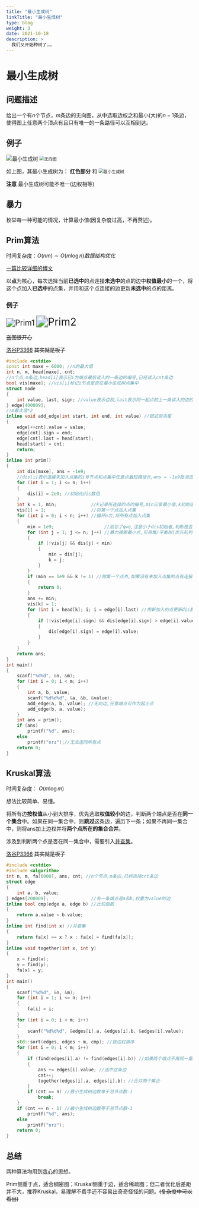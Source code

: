 ```yaml
---
title: "最小生成树"
linkTitle: "最小生成树"
type: blog
weight: 3
date: 2021-10-18
description: >
  我们又开始种树了……
---
```


# 最小生成树

## 问题描述

给出一个有$n$个节点，$m$条边的无向图，从中选取边权之和最小(大)的$n-1$条边，使得图上任意两个顶点有且只有唯一的一条路径可以互相到达。

## 例子

![最小生成树](%E6%9C%80%E5%B0%8F%E7%94%9F%E6%88%90%E6%A0%91.assets/%E6%9C%80%E5%B0%8F%E7%94%9F%E6%88%90%E6%A0%91.png)                                        <img src="%E6%9C%80%E5%B0%8F%E7%94%9F%E6%88%90%E6%A0%91.assets/%E6%97%A0%E5%90%91%E5%9B%BE.svg" alt="无向图" style="zoom:80%;" />          

如上图，其最小生成树为：  **红色部分**    和                                               <img src="%E6%9C%80%E5%B0%8F%E7%94%9F%E6%88%90%E6%A0%91.assets/%E6%9C%80%E5%B0%8F%E7%94%9F%E6%88%90%E6%A0%91.dot.svg" alt="最小生成树" style="zoom:80%;" />

**注意** 最小生成树可能不唯一(边权相等)

## 暴力

枚举每一种可能的情况，计算最小值(因复杂度过高，不再赘述)。

## Prim算法

时间复杂度：$O(nm)\sim O(m\log{n})$​ *数据结构优化*

[一篇比较详细的博文](https://blog.csdn.net/weixin_42657313/article/details/103326019?ops_request_misc=%257B%2522request%255Fid%2522%253A%2522162729943216780366585099%2522%252C%2522scm%2522%253A%252220140713.130102334..%2522%257D&request_id=162729943216780366585099&biz_id=0&utm_medium=distribute.pc_search_result.none-task-blog-2~all~top_click~default-6-103326019.first_rank_v2_pc_rank_v29&utm_term=prim%E7%AE%97%E6%B3%95&spm=1018.2226.3001.4187)

以**点**为核心，每次选择当前**已选中**的点连接**未选中**的点的边中**权值最小**的一个，将这个点加入**已选中**的点集，并用和这个点连接的边更新**未选中**的点的距离。

### 例子

<img src="%E6%9C%80%E5%B0%8F%E7%94%9F%E6%88%90%E6%A0%91.assets/20191130162837932.png" alt="Prim1" style="zoom: 150%;" />

<img src="%E6%9C%80%E5%B0%8F%E7%94%9F%E6%88%90%E6%A0%91.assets/20191130162907364.png" alt="Prim2" style="zoom: 200%;" />

~~盗图很开心~~

[洛谷P3366](https://www.luogu.com.cn/problem/P3366)    ~~其实就是板子~~

```c++
#include <cstdio>
const int maxe = 6000; //n的最大值
int n, m, head[maxe], cnt;
//n个点,m条边,head[i]表示已i为端点最后读入的一条边的编号,已经读入cnt条边
bool vis[maxe]; //vis[i]标记i节点是否在最小生成树点集中
struct node
{
    int value, last, sign; //value表示边权,last表示同一起点的上一条读入的边的编号,sign表示当前节点编号
} edge[400009];
//m最大值*2
inline void add_edge(int start, int end, int value) //链式前向星
{
    edge[++cnt].value = value;
    edge[cnt].sign = end;
    edge[cnt].last = head[start];
    head[start] = cnt;
    return;
}
inline int prim()
{
    int dis[maxe], ans = -1e9;
    //dis[i]表示连接未加入点集的i号节点和点集中任意点最短路径长,ans = -1e9抵消选择第一个点溢出
    for (int i = 1; i <= n; i++)
    {
        dis[i] = 2e9; //初始化dis数组
    }
    int k = 1, min;             //k记录所选择的点的编号,min记录最小值,k初始值为第一个加入点集的点的编号
    vis[1] = 1;                 //将第一个点加入点集
    for (int i = 0; i < n; i++) //循环n次,将所有点加入点集
    {
        min = 1e9;                   //别忘了qwq,注意小于dis初始者,判断是否无法建树
        for (int j = 1; j <= n; j++) //暴力搜索最小点,可用堆/平衡树(优先队列、set等)优化
        {
            if (!vis[j] && dis[j] < min)
            {
                min = dis[j];
                k = j;
            }
        }
        if (min == 1e9 && k != 1) //除第一个点外,如果没有未加入点集的点有连接且点集中小于n个点,证明有点无法连同
        {
            return 0;
        }
        ans += min;
        vis[k] = 1;
        for (int i = head[k]; i; i = edge[i].last) //用新加入的点更新dis数组
        {
            if (!vis[edge[i].sign] && dis[edge[i].sign] > edge[i].value)
            {
                dis[edge[i].sign] = edge[i].value;
            }
        }
    }
    return ans;
}
int main()
{
    scanf("%d%d", &n, &m);
    for (int i = 0; i < m; i++)
    {
        int a, b, value;
        scanf("%d%d%d", &a, &b, &value);
        add_edge(a, b, value); //无向边,任意端点可作为起止点
        add_edge(b, a, value);
    }
    int ans = prim();
    if (ans)
        printf("%d", ans);
    else
        printf("orz");//无法连同所有点
    return 0;
}
```



## Kruskal算法

时间复杂度： $O(m\log{m})$

想法比较简单、易懂。

将所有边**按权值**从小到大排序，优先选取**权值较小**的边，判断两个端点是否在**同一个集合**中。如果在同一集合中，则**跳过**这条边，遍历下一条；如果不再同一集合中，则将ans加上边权并将**两个点所在的集合合并**。

涉及到判断两个点是否在同一集合中，需要引入[并查集](../data数据结构/并查集.md)。

[洛谷P3366](https://www.luogu.com.cn/problem/P3366)    ~~其实就是板子~~

```c++
#include <cstdio>
#include <algorithm>
int n, m, fa[6000], ans, cnt; //n个节点,m条边,已经选择cnt条边
struct edge
{
    int a, b, value;
} edges[200009];                //有一条端点是a和b,权重为value的边
inline bool cmp(edge a, edge b) //比较函数
{
    return a.value < b.value;
}
inline int find(int x) //并查集
{
    return fa[x] == x ? x : fa[x] = find(fa[x]);
}
inline void together(int x, int y)
{
    x = find(x);
    y = find(y);
    fa[x] = y;
}
int main()
{
    scanf("%d%d", &n, &m);
    for (int i = 1; i <= n; i++)
    {
        fa[i] = i;
    }
    for (int i = 0; i < m; i++)
    {
        scanf("%d%d%d", &edges[i].a, &edges[i].b, &edges[i].value);
    }
    std::sort(edges, edges + m, cmp); //按边权排序
    for (int i = 0; i < m; i++)
    {
        if (find(edges[i].a) != find(edges[i].b)) //如果两个端点不再同一集合
        {
            ans += edges[i].value; //选中这条边
            cnt++;
            together(edges[i].a, edges[i].b); //合并两个集合
        }
        if (cnt == n) //最小生成树边数等于总节点数-1
            break;
    }
    if (cnt == n - 1) //最小生成树边数等于总节点数-1
        printf("%d", ans);
    else
        printf("orz");
    return 0;
}
```

## 总结

两种算法均用到[贪心]()的思想。

Prim侧重于点，适合稠密图；Kruskal侧重于边，适合稀疏图；但二者优化后差距并不大，推荐Kruskal，易理解不费手还不容易出奇奇怪怪的问题。~~(复杂度中可以看出)~~
